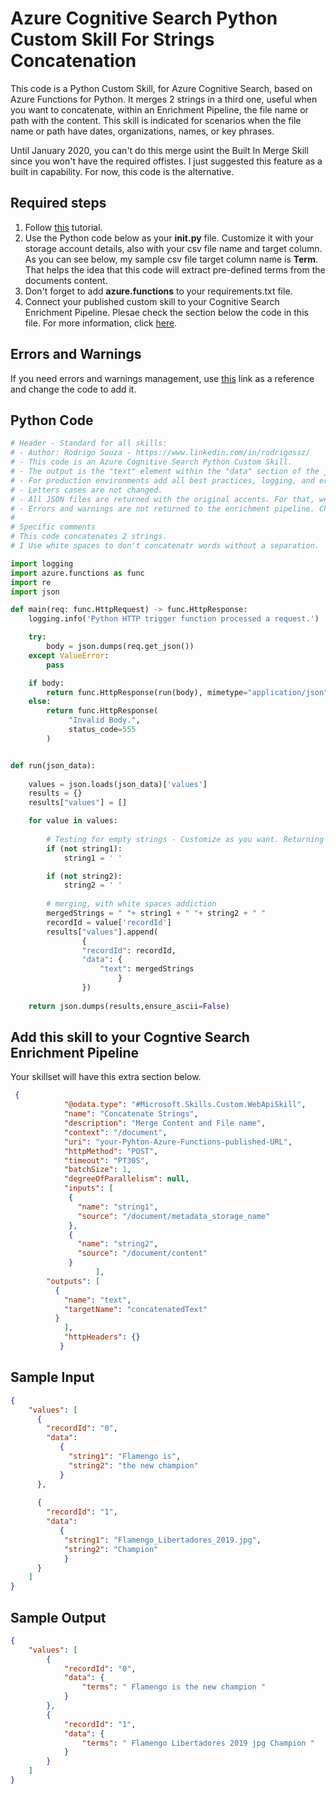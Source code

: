 # Azure Cognitive Search Python Custom Skill For Strings Concatenation

This code is a Python Custom Skill, for Azure Cognitive Search, based on Azure Functions for Python. It merges 2 strings in a third one, useful when you want to concatenate, within an Enrichment Pipeline, the file name or path with the content. This skill is indicated for scenarios when the file name or path have dates, organizations, names, or key phrases. 

Until January 2020, you can't do this merge usint the Built In Merge Skill since you won't have the required offistes. I just suggested this feature as a built in capability. For now, this code is the alternative.

## Required steps

1. Follow [this](https://docs.microsoft.com/en-us/azure/azure-functions/functions-create-first-function-python) tutorial.
1. Use the Python code below as your **__init__.py** file. Customize it with your storage account details, also with your csv file name and target column. As you can see below, my sample csv file target column name is **Term**. That helps the idea that this code will extract pre-defined terms from the documents content.
1. Don't forget to add **azure.functions** to your requirements.txt file.
1. Connect your published custom skill to your Cognitive Search Enrichment Pipeline. Plesae check the section below the code in this file. For more information, click [here](https://docs.microsoft.com/en-us/azure/search/cognitive-search-create-custom-skill-example#connect-to-your-pipeline).

## Errors and Warnings

If you need errors and warnings management, use [this](https://docs.microsoft.com/en-us/azure/search/cognitive-search-custom-skill-python) link as a reference and change the code to add it.

## Python Code

```python
# Header - Standard for all skills:
# - Author: Rodrigo Souza - https://www.linkedin.com/in/rodrigossz/
# - This code is an Azure Cognitive Search Python Custom Skill.
# - The output is the "text" element within the "data" section of the json file.
# - For production environments add all best practices, logging, and error management that you need.
# - Letters cases are not changed.
# - All JSON files are returned with the original accents. For that, we use ensure_ascii=False.
# - Errors and warnings are not returned to the enrichment pipeline. Chage the code as you need to add this feature.
#
# Specific comments
# This code concatenates 2 strings. 
# I Use white spaces to don't concatenatr words without a separation.

import logging
import azure.functions as func
import re
import json

def main(req: func.HttpRequest) -> func.HttpResponse:
    logging.info('Python HTTP trigger function processed a request.')

    try:
        body = json.dumps(req.get_json())
    except ValueError:
        pass

    if body:
        return func.HttpResponse(run(body), mimetype="application/json")
    else:
        return func.HttpResponse(
             "Invalid Body.",
             status_code=555
        )


def run(json_data):
    
    values = json.loads(json_data)['values']
    results = {}
    results["values"] = []

    for value in values:
        
        # Testing for empty strings - Customize as you want. Returning white spaces
        if (not string1):
            string1 = ' '

        if (not string2):
            string2 = ' '
       
        # merging, with white spaces addiction
        mergedStrings = " "+ string1 + " "+ string2 + " "
        recordId = value['recordId']
        results["values"].append(
                {
                "recordId": recordId,
                "data": {
                    "text": mergedStrings
                        }
                })
                    
    return json.dumps(results,ensure_ascii=False)
```

## Add this skill to your Cogntive Search Enrichment Pipeline

Your skillset will have this extra section below.

```json
 {
            "@odata.type": "#Microsoft.Skills.Custom.WebApiSkill",
            "name": "Concatenate Strings",
            "description": "Merge Content and File name",
            "context": "/document",
            "uri": "your-Pyhton-Azure-Functions-published-URL",
            "httpMethod": "POST",
            "timeout": "PT30S",
            "batchSize": 1,
            "degreeOfParallelism": null,
            "inputs": [
             {
               "name": "string1",
               "source": "/document/metadata_storage_name"
             },
             {
               "name": "string2",
               "source": "/document/content"
             }
                   ],
        "outputs": [
          {
            "name": "text",
            "targetName": "concatenatedText"
          }
            ],
            "httpHeaders": {}
           }
```

## Sample Input

```json
{
    "values": [
      {
        "recordId": "0",
        "data":
           {
             "string1": "Flamengo is",
             "string2": "the new champion"
           }
      },
        
      {
        "recordId": "1",
        "data":
           {
            "string1": "Flamengo_Libertadores_2019.jpg",
            "string2": "Champion"
            }
      }
    ]
}
```

## Sample Output

```json
{
    "values": [
        {
            "recordId": "0",
            "data": {
                "terms": " Flamengo is the new champion "
            }
        },
        {
            "recordId": "1",
            "data": {
                "terms": " Flamengo Libertadores 2019 jpg Champion "
            }
        }
    ]
}
```

